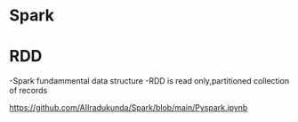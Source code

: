 # Spark
# RDD
-Spark fundammental data structure
-RDD is read only,partitioned collection of records

https://github.com/AIIradukunda/Spark/blob/main/Pyspark.ipynb
